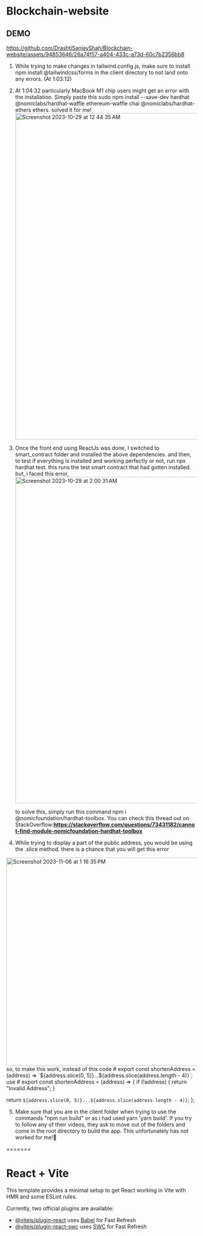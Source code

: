 # Blockchain-website

## DEMO


https://github.com/DrashtiSanjayShah/Blockchain-website/assets/94853646/26a74f57-a404-433c-a73d-60c7b2356bb8



1. While trying to make changes in tailwind.config.js, make sure to install npm install @tailwindcss/forms in the client directory to not land onto any errors. (At 1:03:12) 
2. At 1:04:32 particularly MacBook M1 chip users might get an error with the installation. Simply paste this sudo npm install --save-dev hardhat @nomiclabs/hardhat-waffle ethereum-waffle chai @nomiclabs/hardhat-ethers ethers. solved it for me!
   <img width="864" alt="Screenshot 2023-10-29 at 12 44 35 AM" src="https://github.com/DrashtiSanjayShah/Blockchain-website/assets/94853646/9eb696a8-108e-4cb7-801a-30b2a7573b01">
3. Once the front end using ReactJs was done, I switched to smart_contract folder and installed the above dependencies. and then, to test if everything is installed and working perfectly or not, run npx hardhat test.
   this runs the test smart contract that had gotten installed. but, i faced this error,  <img width="864" alt="Screenshot 2023-10-29 at 2 00 31 AM" src="https://github.com/DrashtiSanjayShah/Blockchain-website/assets/94853646/0c0ff922-bbf4-48cf-9929-a15973513236">

   to solve this, simply run this command npm i @nomicfoundation/hardhat-toolbox.
You can check this thread out on StackOverflow:**https://stackoverflow.com/questions/73431182/cannot-find-module-nomicfoundation-hardhat-toolbox** 

4. While trying to display a part of the public address, you would be using the .slice method. there is a chance that you will get this error
<img width="551" alt="Screenshot 2023-11-06 at 1 16 35 PM" src="https://github.com/DrashtiSanjayShah/Blockchain-website/assets/94853646/41c86019-787f-48d7-a879-59d88f0b8327">
   so, to make this work, instead of this code
   # export const shortenAddress = (address) => `${address.slice(0, 5)}...${address.slice(address.length - 4)}`;
   use
   # export const shortenAddress = (address) => {
  if (!address) {
    return "Invalid Address";
  }

  return `${address.slice(0, 5)}...${address.slice(address.length - 4)}`;
};

5. Make sure that you are in the client folder when trying to use the commands "npm run build" or as i had used yarn 'yarn build'.
If you try to follow any of their videos, they ask to move out of the folders and come in the root directory to build the app. This unfortunately has not worked for me!🥹 

=======
# React + Vite

This template provides a minimal setup to get React working in Vite with HMR and some ESLint rules.

Currently, two official plugins are available:

- [@vitejs/plugin-react](https://github.com/vitejs/vite-plugin-react/blob/main/packages/plugin-react/README.md) uses [Babel](https://babeljs.io/) for Fast Refresh
- [@vitejs/plugin-react-swc](https://github.com/vitejs/vite-plugin-react-swc) uses [SWC](https://swc.rs/) for Fast Refresh

